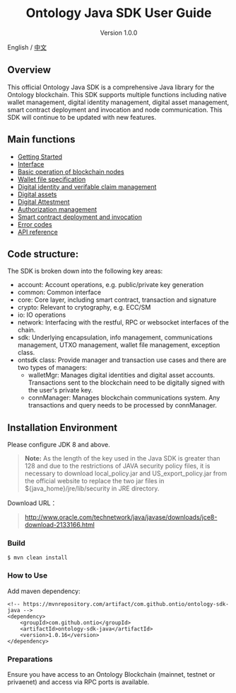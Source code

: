 <h1 align="center"> Ontology Java SDK User Guide </h1>

<p align="center" class="version">Version 1.0.0 </p>

English / [中文](../cn/README.md)

## Overview

This official Ontology Java SDK is a comprehensive Java library for the Ontology blockchain. This SDK supports multiple functions including native wallet management, digital identity management, digital asset management, smart contract deployment and invocation and node communication. This SDK will continue to be updated with new features.

## Main functions

- [Getting Started](sdk_get_start.md)
- [Interface](interface.md)
- [Basic operation of blockchain nodes](basic.md)
- [Wallet file specification](https://github.com/ontio/documentation/blob/master/docs/pages/doc_en/SDKs/Wallet_File_Specification_en.md)
- [Digital identity and verifable claim management](identity_claim.md)
- [Digital assets](asset.md)
- [Digital Attestment](attest.md)
- [Authorization management](auth.md)
- [Smart contract deployment and invocation](smartcontract.md)
- [Error codes](errorcode.md)
- [API reference](https://apidoc.ont.io/javasdk/)


## Code structure:

The SDK is broken down into the following key areas:

* account: Account operations, e.g. public/private key generation
* common: Common interface
* core: Core layer, including smart contract, transaction and signature
* crypto: Relevant to crytography, e.g. ECC/SM
* io: IO operations
* network: Interfacing with the restful, RPC or websocket interfaces of the chain.
* sdk: Underlying encapsulation, info management, communications management, UTXO management, wallet file management, exception class.
* ontsdk class: Provide manager and transaction use cases and there are two types of managers: 
	* walletMgr: Manages digital identities and digital asset accounts. Transactions sent to the blockchain need to be digitally signed with the user's private key. 
	* connManager: Manages blockchain communications system. Any transactions and query needs to be processed by connManager.

## Installation Environment

Please configure JDK 8 and above.

> **Note:** As the length of the key used in the Java SDK is greater than 128 and due to the restrictions of JAVA security policy files, it is necessary to download local_policy.jar and US_export_policy.jar from the official website to replace the two jar files in ${java_home}/jre/lib/security in JRE directory.

Download URL：

>http://www.oracle.com/technetwork/java/javase/downloads/jce8-download-2133166.html


### Build

```
$ mvn clean install
```

### How to Use

Add maven dependency:

```
<!-- https://mvnrepository.com/artifact/com.github.ontio/ontology-sdk-java -->
<dependency>
    <groupId>com.github.ontio</groupId>
    <artifactId>ontology-sdk-java</artifactId>
    <version>1.0.16</version>
</dependency>
```
    
### Preparations

Ensure you have access to an Ontology Blockchain (mainnet, testnet or privaenet) and access via RPC ports is available. 


